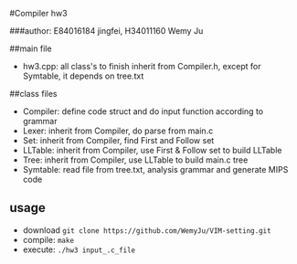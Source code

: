 #Compiler hw3 

###author: E84016184 jingfei, H34011160 Wemy Ju

##main file

* hw3.cpp: all class's to finish inherit from Compiler.h, except for Symtable, it depends on tree.txt

##class files

* Compiler: define code struct and do input function according to grammar
* Lexer: inherit from Compiler, do parse from main.c
* Set: inherit from Compiler, find First and Follow set
* LLTable: inherit from Compiler, use First & Follow set to build LLTable
* Tree: inherit from Compiler, use LLTable to build main.c tree
* Symtable: read file from tree.txt, analysis grammar and generate MIPS code

## usage

* download `git clone https://github.com/WemyJu/VIM-setting.git`
* compile: `make`
* execute: `./hw3 input_.c_file`
